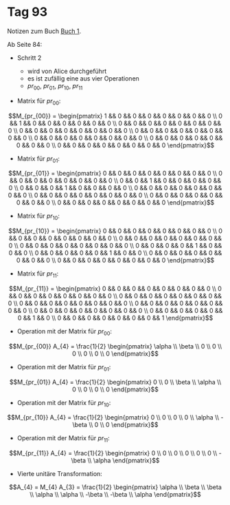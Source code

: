# Tag 93

Notizen zum Buch [Buch 1](../Buch1.md).

Ab Seite 84:
* Schritt 2
  - wird von Alice durchgeführt
  - es ist zufällig eine aus vier Operationen
  - $pr_{00}$, $pr_{01}$, $pr_{10}$, $pr_{11}$

* Matrix für $pr_{00}$:
```math
M_{pr_{00}}
=
\begin{pmatrix}
1 && 0 && 0 && 0 && 0 && 0 && 0 && 0 \\
0 && 1 && 0 && 0 && 0 && 0 && 0 && 0 \\
0 && 0 && 0 && 0 && 0 && 0 && 0 && 0 \\
0 && 0 && 0 && 0 && 0 && 0 && 0 && 0 \\
0 && 0 && 0 && 0 && 0 && 0 && 0 && 0 \\
0 && 0 && 0 && 0 && 0 && 0 && 0 && 0 \\
0 && 0 && 0 && 0 && 0 && 0 && 0 && 0 \\
0 && 0 && 0 && 0 && 0 && 0 && 0 && 0
\end{pmatrix}
```

* Matrix für $pr_{01}$:
```math
M_{pr_{01}}
=
\begin{pmatrix}
0 && 0 && 0 && 0 && 0 && 0 && 0 && 0 \\
0 && 0 && 0 && 0 && 0 && 0 && 0 && 0 \\
0 && 0 && 1 && 0 && 0 && 0 && 0 && 0 \\
0 && 0 && 0 && 1 && 0 && 0 && 0 && 0 \\
0 && 0 && 0 && 0 && 0 && 0 && 0 && 0 \\
0 && 0 && 0 && 0 && 0 && 0 && 0 && 0 \\
0 && 0 && 0 && 0 && 0 && 0 && 0 && 0 \\
0 && 0 && 0 && 0 && 0 && 0 && 0 && 0
\end{pmatrix}
```

* Matrix für $pr_{10}$:
```math
M_{pr_{10}}
=
\begin{pmatrix}
0 && 0 && 0 && 0 && 0 && 0 && 0 && 0 \\
0 && 0 && 0 && 0 && 0 && 0 && 0 && 0 \\
0 && 0 && 0 && 0 && 0 && 0 && 0 && 0 \\
0 && 0 && 0 && 0 && 0 && 0 && 0 && 0 \\
0 && 0 && 0 && 0 && 1 && 0 && 0 && 0 \\
0 && 0 && 0 && 0 && 0 && 1 && 0 && 0 \\
0 && 0 && 0 && 0 && 0 && 0 && 0 && 0 \\
0 && 0 && 0 && 0 && 0 && 0 && 0 && 0
\end{pmatrix}
```

* Matrix für $pr_{11}$:
```math
M_{pr_{11}}
=
\begin{pmatrix}
0 && 0 && 0 && 0 && 0 && 0 && 0 && 0 \\
0 && 0 && 0 && 0 && 0 && 0 && 0 && 0 \\
0 && 0 && 0 && 0 && 0 && 0 && 0 && 0 \\
0 && 0 && 0 && 0 && 0 && 0 && 0 && 0 \\
0 && 0 && 0 && 0 && 0 && 0 && 0 && 0 \\
0 && 0 && 0 && 0 && 0 && 0 && 0 && 0 \\
0 && 0 && 0 && 0 && 0 && 0 && 1 && 0 \\
0 && 0 && 0 && 0 && 0 && 0 && 0 && 1
\end{pmatrix}
```

* Operation mit der Matrix für $pr_{00}$:
```math
M_{pr_{00}} A_{4}
=
\frac{1}{2}
\begin{pmatrix}
\alpha \\
\beta \\
0 \\
0 \\
0 \\
0 \\
0 \\
0
\end{pmatrix}
```

* Operation mit der Matrix für $pr_{01}$:
```math
M_{pr_{01}} A_{4}
=
\frac{1}{2}
\begin{pmatrix}
0 \\
0 \\
\beta \\
\alpha \\
0 \\
0 \\
0 \\
0
\end{pmatrix}
```

* Operation mit der Matrix für $pr_{10}$:
```math
M_{pr_{10}} A_{4}
=
\frac{1}{2}
\begin{pmatrix}
0 \\
0 \\
0 \\
0 \\
\alpha \\
-\beta \\
0 \\
0
\end{pmatrix}
```

* Operation mit der Matrix für $pr_{11}$:
```math
M_{pr_{11}} A_{4}
=
\frac{1}{2}
\begin{pmatrix}
0 \\
0 \\
0 \\
0 \\
0 \\
0 \\
-\beta \\
\alpha
\end{pmatrix}
```

* Vierte unitäre Transformation:
```math
A_{4}
=
M_{4} A_{3}
=
\frac{1}{2}
\begin{pmatrix}
\alpha \\
\beta \\
\beta \\
\alpha \\
\alpha \\
-\beta \\
-\beta \\
\alpha
\end{pmatrix}
```
